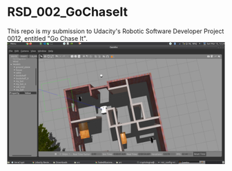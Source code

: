 # RSD_002_GoChaseIt
This repo is my submission to Udacity's Robotic Software Developer Project 0012, entitled "Go Chase It".
![GoChaseItScreenshot](./images/002_001.png)
